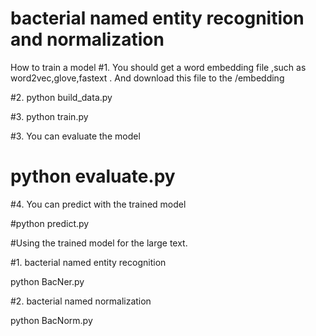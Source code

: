 #  bacterial named entity recognition and normalization


How to train a model
#1. You should get a word embedding file ,such as word2vec,glove,fastext . And download this file to the /embedding

#2. python build_data.py

#3. python train.py

#3. You can evaluate the model 
    
  # python evaluate.py
   
#4. You can predict with the trained model

   #python predict.py



#Using the trained model for the large text.

#1. bacterial named entity recognition

   python BacNer.py
   
#2. bacterial named normalization

   python BacNorm.py
   

